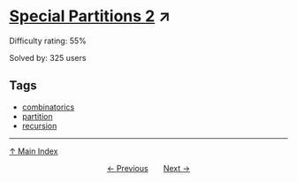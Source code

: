 # [Special Partitions 2](https://projecteuler.net/problem=614) ↗️

Difficulty rating: 55%

Solved by: 325 users
## Tags

- [combinatorics](../tags/combinatorics.md)
- [partition](../tags/partition.md)
- [recursion](../tags/recursion.md)



---

[↑ Main Index](../README.md)


<div align=center><a href='613.md'>← Previous</a> &nbsp;&nbsp; &nbsp;&nbsp;  <a href='615.md'>Next →</a></div>
